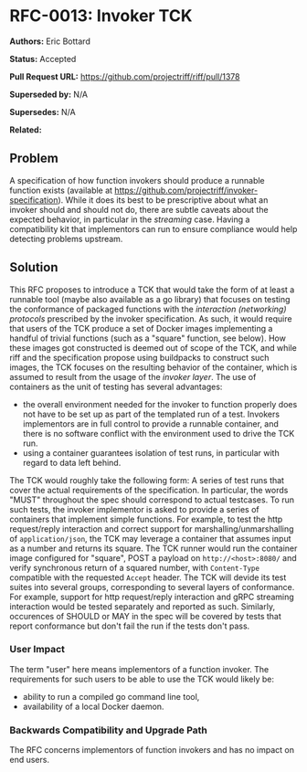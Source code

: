 # RFC-0013: Invoker TCK

**Authors:** Eric Bottard

**Status:** Accepted

**Pull Request URL:** https://github.com/projectriff/riff/pull/1378

**Superseded by:** N/A

**Supersedes:** N/A

**Related:** 


## Problem
A specification of how function invokers should produce a runnable function exists (available at https://github.com/projectriff/invoker-specification). While it does its best to be prescriptive about what an invoker should and should not do, there are subtle caveats about the expected behavior, in particular in the _streaming_ case. Having a compatibility kit that implementors can run to ensure compliance would help detecting problems upstream.

## Solution
This RFC proposes to introduce a TCK that would take the form of at least a runnable tool (maybe also available as a go library) that focuses on testing the conformance of packaged functions with the _interaction (networking) protocols_ prescribed by the invoker specification.
As such, it would require that users of the TCK produce a set of Docker images implementing a handful of trivial functions (such as a "square" function, see below). 
How these images got constructed is deemed out of scope of the TCK, and while riff and the specification propose using buildpacks to construct such images, the TCK focuses on the resulting behavior of the container, which is assumed to result from the usage of the _invoker layer_.
The use of containers as the unit of testing has several advantages:
- the overall environment needed for the invoker to function properly does not have to be set up as part of the templated run of a test. Invokers implementors are in full control to provide a runnable container, and there is no software conflict with the environment used to drive the TCK run.
- using a container guarantees isolation of test runs, in particular with regard to data left behind.

The TCK would roughly take the following form:
A series of test runs that cover the actual requirements of the specification. In particular, the words "MUST" throughout the spec should correspond to actual testcases. To run such tests, the invoker implementor is asked to provide a series of containers that implement simple functions. For example, to test the http request/reply interaction and correct support for marshalling/unmarshalling of `application/json`, the TCK may leverage a container that assumes input as a number and returns its square. The TCK runner would run the container image configured for "square", POST a payload on `http://<host>:8080/` and verify synchronous return of a squared number, with `Content-Type` compatible with the requested `Accept` header.
The TCK will devide its test suites into several groups, corresponding to several layers of conformance. For example, support for http request/reply interaction and gRPC streaming interaction would be tested separately and reported as such. Similarly, occurences of SHOULD or MAY in the spec will be covered by tests that report conformance but don't fail the run if the tests don't pass.

### User Impact
The term "user" here means implementors of a function invoker. The requirements for such users to be able to use the TCK would likely be:
- ability to run a compiled go command line tool,
- availability of a local Docker daemon.

### Backwards Compatibility and Upgrade Path
The RFC concerns implementors of function invokers and has no impact on end users.